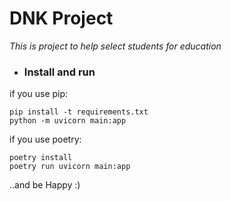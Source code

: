 # DNK Project

_This is project to help select students for education_

* ### Install and run
if you use pip:
```pip
pip install -t requirements.txt
python -m uvicorn main:app 
```
if you use poetry:
```poetry
poetry install
poetry run uvicorn main:app
```
..and be Happy :)
